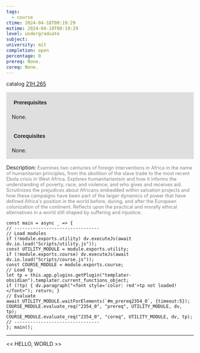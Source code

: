 ```yaml
---
tags:
  - course
ctime: 2024-04-18T00:19:29
mstime: 2024-04-18T00:19:29
level: undergraduate
subject: 
university: mit
completion: open
percentage: 0
prereq: None.
coreq: None.
---
```


catalog [21H.265](http://student.mit.edu/catalog/m21Ha.html#21H.265)

<span style="display: block; padding: 15px; background-color: rgb(100, 100, 100, 0.2);"><font id="m_prereq2354_0" style="display: block; font-family: Arial, sans-serif; font-weight: bold; padding: 5px">Prerequisites</font><br><span id="prereq2354_0">None.</span></span>
<span style="display: block; padding: 15px; background-color: rgb(100, 100, 100, 0.2);"><font id="m_coreq2354_0" style="display: block; font-family: Arial, sans-serif; font-weight: bold; padding: 5px">Corequisites</font><br><span id="coreq2354_0">None.</span></span>

<font style="">Description:</font>
<font style="color: grey; font-size: 0.8rem;">Examines two centuries of foreign interventions in Africa in the name of humanitarian principles, from the abolition of the slave trade to the most recent Ebola crisis in West Africa. Explores humanitarianism and how it informs the understanding of poverty, race, and violence; and who gives and receives aid. Scrutinizes the prejudices about Africans embedded within salvation projects and how these campaigns have been part of the larger dynamics of power that have defined Africa's position in the world before, during, and after the European colonization of the continent. Reflects upon the practical and morally ethical alternatives in a world still shaped by suffering and injustice.</font>

```dataviewjs
const main = async _ => {
// --------------------------------
// Load modules
if (!module.exports.utility) dv.executeJs(await dv.io.load("Scripts/utility.js"));
const UTILITY_MODULE = module.exports.utility;
if (!module.exports.course) dv.executeJs(await dv.io.load("Scripts/course.js"));
const COURSE_MODULE = module.exports.course;
// Load tp
let tp = this.app.plugins.getPlugin("templater-obsidian").templater.current_functions_object;
if (!tp) { dv.paragraph("<font style='color: red'>tp not loaded!</font>"); return; }
// Evaluate
await UTILITY_MODULE.waitForElements(`#m_prereq2354_0`, {timeout:5});
COURSE_MODULE.evaluate_req("2354_0", "prereq", UTILITY_MODULE, dv, tp);
COURSE_MODULE.evaluate_req("2354_0", "coreq", UTILITY_MODULE, dv, tp);
// --------------------------------
}; main();
```

---

<< HELLO, WORLD >>
